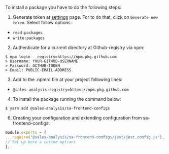 To install a package you have to do the following steps:

1. Generate token at [settings](https://github.com/settings/tokens) page.
   For to do that, click on `Generate new token`. Select follow options:
- `read:packages`
- `write:packages`

2. Authenticate for a current directory at Github-registry via npm:

```shell
$ npm login --registry=https://npm.pkg.github.com
> Username: YOUR-GITHUB-USERNAME
> Password: GITHUB-TOKEN
> Email: PUBLIC-EMAIL-ADDRESS
```

3. Add to the .npmrc file at your project following lines:

- `@sales-analysis:registry=https://npm.pkg.github.com`

4. To install the package running the command below:

```shell
$ yarn add @sales-analysis/sa-frontend-configs
```

6. Creating your configuration and extending configuration from sa-frontend-configs:

```javascript
module.exports = {
...require("@sales-analysis/sa-frontend-configs/jest/jest.config.js"),
// Set up here a custom options
};
```
